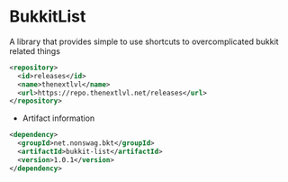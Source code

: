 # BukkitList
A library that provides simple to use shortcuts to overcomplicated bukkit related things
````xml
<repository>
  <id>releases</id>
  <name>thenextlvl</name>
  <url>https://repo.thenextlvl.net/releases</url>
</repository>
````
- Artifact information
````xml
<dependency>
  <groupId>net.nonswag.bkt</groupId>
  <artifactId>bukkit-list</artifactId>
  <version>1.0.1</version>
</dependency>
````
